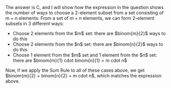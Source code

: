 The answer is C, and I will show how the expression in the question shows the number of ways to choose a 2-element subset from a set consisting of m + n elements: 
From a set of $m + n$ elements, we can form 2-element subsets in 3 different ways:
<ul>
<li> Choose 2 elements from the $m$ set: there are $binom{m}{2}$ ways to do this
<li> Choose 2 elements from the $n$ set: there are $binom{n}{2}$ ways to do this
<li> Choose 1 element from the $m$ set and 1 element from the $n$ set: there are $binom{m}{1} cdot binom{n}{1} = m cdot n$
</ul>
Now, if we apply the Sum Rule to all of these cases above, we get $binom{m}{2} + binom{n}{2} + m cdot n$, which matches the expression above.
